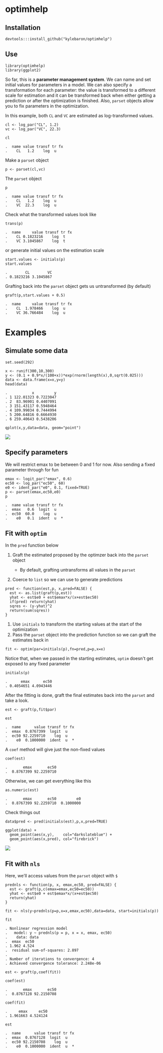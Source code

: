 optimhelp
=========

Installation
------------

    devtools:::install_github("kylebaron/optimhelp")

Use
---

    library(optimhelp)
    library(ggplot2)

So far, this is a **parameter management system**. We can name and set
initial values for parameters in a model. We can also specify a
transformation for each parameter: the value is transformed to a
different scale for estimation and it can be transformed back when
either getting a prediction or after the optimization is finished. Also,
`parset` objects allow you to fix parameters in the optimization.

In this example, both `CL` and `VC` are estimated as log-transformed
values.

    cl <- log_par("CL", 1.2)
    vc <- log_par("VC", 22.3)

    cl

    .  name value transf tr fx
    .    CL   1.2    log  u

Make a `parset` object

    p <- parset(cl,vc)

The `parset` object

    p

    .  name value transf tr fx
    .    CL   1.2    log  u   
    .    VC  22.3    log  u

Check what the transformed values look like

    trans(p)

    .  name     value transf tr fx
    .    CL 0.1823216    log  t   
    .    VC 3.1045867    log  t

or generate initial values on the estimation scale

    start.values <- initials(p)
    start.values

    .        CL        VC 
    . 0.1823216 3.1045867

Grafting back into the `parset` object gets us untransformed (by
default)

    graft(p,start.values + 0.5)

    .  name     value transf tr fx
    .    CL  1.978466    log  u   
    .    VC 36.766484    log  u

Examples
========

Simulate some data
------------------

    set.seed(292)

    x <- runif(300,10,300)
    y <- (0.1 + 0.9*x/(100+x))*exp(rnorm(length(x),0,sqrt(0.025)))
    data <- data.frame(x=x,y=y)
    head(data)

    .           x         y
    . 1 122.01323 0.7223047
    . 2  83.96901 0.4407091
    . 3 151.43117 0.5948464
    . 4 109.99034 0.7444994
    . 5 200.64816 0.6664930
    . 6 259.40643 0.5438206

    qplot(x,y,data=data, geom="point")

![](img/README-unnamed-chunk-11-1.png)

Specify parameters
------------------

We will restrict emax to be between 0 and 1 for now. Also sending a
fixed parameter through for fun

    emax <- logit_par("emax", 0.6)
    ec50 <- log_par("ec50", 60)
    e0 <- ident_par("e0", 0.1, fixed=TRUE)
    p <- parset(emax,ec50,e0)
    p

    .  name value transf tr fx
    .  emax   0.6  logit  u   
    .  ec50  60.0    log  u   
    .    e0   0.1  ident  u  *

Fit with `optim`
----------------

In the `pred` function below

1.  Graft the estimated proposed by the optimzer back into the `parset`
    object
    -   By default, grafting untransforms all values in the `parset`

2.  Coerce to `list` so we can use to generate predictions

<!-- -->

    pred <- function(est,p, x,pred=FALSE) {
      est <- as.list(graft(p,est))
      yhat <- est$e0 + est$emax*x/(x+est$ec50)
      if(pred) return(yhat)
      sqres <- (y-yhat)^2
      return(sum(sqres))
    }

1.  Use `initials` to transform the starting values at the start of the
    optimization
2.  Pass the `parset` object into the prediction function so we can
    graft the estimates back in

<!-- -->

    fit <- optim(par=initials(p),fn=pred,p=p,x=x)

Notice that, when we passed in the starting estimates, `optim` doesn't
get exposed to any fixed parameter

    initials(p)

    .      emax      ec50 
    . 0.4054651 4.0943446

After the fitting is done, graft the final estimates back into the
`parset` and take a look.

    est <- graft(p,fit$par)

    est

    .  name      value transf tr fx
    .  emax  0.8767399  logit  u   
    .  ec50 92.2259710    log  u   
    .    e0  0.1000000  ident  u  *

A `coef` method will give just the non-fixed values

    coef(est)

    .       emax       ec50 
    .  0.8767399 92.2259710

Otherwise, we can get everything like this

    as.numeric(est)

    .       emax       ec50         e0 
    .  0.8767399 92.2259710  0.1000000

Check things out

    data$pred <- pred(initials(est),p,x,pred=TRUE)

    ggplot(data) + 
      geom_point(aes(x,y),    col="darkslateblue") + 
      geom_point(aes(x,pred), col="firebrick")

![](img/README-unnamed-chunk-19-1.png)

Fit with `nls`
--------------

Here, we'll access values from the `parset` object with `$`

    prednls <- function(p, x, emax,ec50, pred=FALSE) {
      est <- graft(p,c(emax=emax,ec50=ec50))
      yhat <- est$e0 + est$emax*x/(x+est$ec50)
      return(yhat)
    }

    fit <- nls(y~prednls(p=p,x=x,emax,ec50),data=data, start=initials(p))

    fit

    . Nonlinear regression model
    .   model: y ~ prednls(p = p, x = x, emax, ec50)
    .    data: data
    .  emax  ec50 
    . 1.962 4.524 
    .  residual sum-of-squares: 2.897
    . 
    . Number of iterations to convergence: 4 
    . Achieved convergence tolerance: 2.248e-06

    est <- graft(p,coef(fit))

    coef(est)

    .       emax       ec50 
    .  0.8767128 92.2150708

    coef(fit)

    .     emax     ec50 
    . 1.961663 4.524124

    est

    .  name      value transf tr fx
    .  emax  0.8767128  logit  u   
    .  ec50 92.2150708    log  u   
    .    e0  0.1000000  ident  u  *
